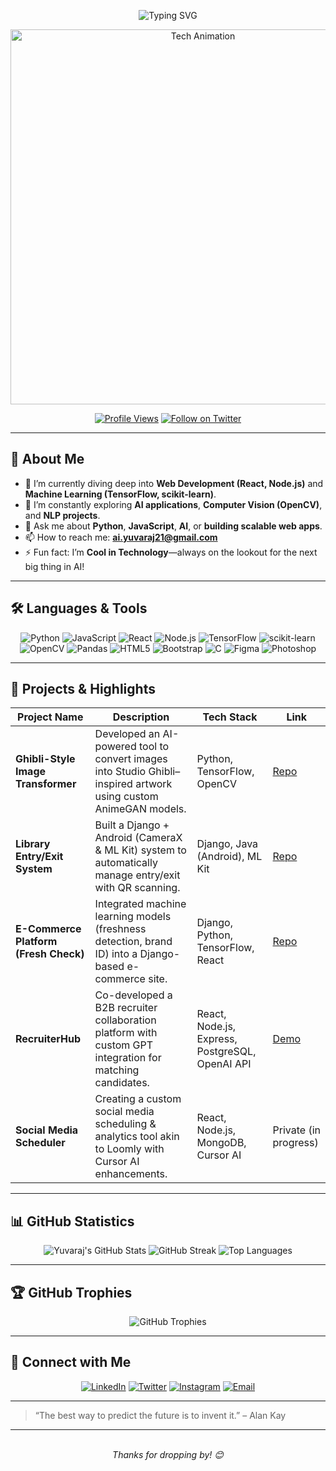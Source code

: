 <p align="center">
  <img src="https://readme-typing-svg.herokuapp.com?font=Fira+Code&pause=1000&color=2E9FFF&center=true&vCenter=true&width=500&lines=👋+Hi+there!+I%27m+Yuvaraj+S;💻+AI+&+ML+Enthusiast;🕸️+Web+Dev+Aficionado" alt="Typing SVG" />
</p>

<p align="center">
  <img src="https://user-images.githubusercontent.com/74038190/225813708-98b745f2-7d22-48cf-9150-083f1b00d6c9.gif" width="600" alt="Tech Animation" />
</p>

<p align="center">
  <a href="https://github.com/yuvaraj878"><img src="https://komarev.com/ghpvc/?username=yuvaraj878&label=Profile%20views&color=0e75b6&style=flat" alt="Profile Views" /></a>
  <a href="https://twitter.com/intent/follow?screen_name=Yuvaraj878"><img src="https://img.shields.io/twitter/follow/Yuvaraj878?label=Follow&style=social" alt="Follow on Twitter" /></a>
</p>

---

## 🚀 About Me

- 🔭 I’m currently diving deep into **Web Development (React, Node.js)** and **Machine Learning (TensorFlow, scikit-learn)**.
- 🌱 I’m constantly exploring **AI applications**, **Computer Vision (OpenCV)**, and **NLP projects**.
- 💬 Ask me about **Python**, **JavaScript**, **AI**, or **building scalable web apps**.
- 📫 How to reach me: **ai.yuvaraj21@gmail.com**
- ⚡ Fun fact: I’m **Cool in Technology**—always on the lookout for the next big thing in AI!

---

## 🛠️ Languages & Tools

<p align="center">
  <img src="https://img.shields.io/badge/Python-3776AB?style=for-the-badge&logo=python&logoColor=white" alt="Python" />
  <img src="https://img.shields.io/badge/JavaScript-F7DF1E?style=for-the-badge&logo=javascript&logoColor=black" alt="JavaScript" />
  <img src="https://img.shields.io/badge/React-20232A?style=for-the-badge&logo=react&logoColor=61DAFB" alt="React" />
  <img src="https://img.shields.io/badge/Node.js-339933?style=for-the-badge&logo=node.js&logoColor=white" alt="Node.js" />
  <img src="https://img.shields.io/badge/TensorFlow-FF6F00?style=for-the-badge&logo=tensorflow&logoColor=white" alt="TensorFlow" />
  <img src="https://img.shields.io/badge/scikit_learn-F7931E?style=for-the-badge&logo=scikit-learn&logoColor=white" alt="scikit-learn" />
  <img src="https://img.shields.io/badge/OpenCV-27338e?style=for-the-badge&logo=opencv&logoColor=white" alt="OpenCV" />
  <img src="https://img.shields.io/badge/Pandas-2C2D72?style=for-the-badge&logo=pandas&logoColor=white" alt="Pandas" />
  <img src="https://img.shields.io/badge/HTML5-E34F26?style=for-the-badge&logo=html5&logoColor=white" alt="HTML5" />
  <img src="https://img.shields.io/badge/Bootstrap-563D7C?style=for-the-badge&logo=bootstrap&logoColor=white" alt="Bootstrap" />
  <img src="https://img.shields.io/badge/C-00599C?style=for-the-badge&logo=c&logoColor=white" alt="C" />
  <img src="https://img.shields.io/badge/Figma-F24E1E?style=for-the-badge&logo=figma&logoColor=white" alt="Figma" />
  <img src="https://img.shields.io/badge/Adobe%20Photoshop-31A8FF?style=for-the-badge&logo=adobe-photoshop&logoColor=white" alt="Photoshop" />
</p>

---

## 📂 Projects & Highlights

| Project Name                    | Description                                                                                                      | Tech Stack                         | Link                                   |
|---------------------------------|------------------------------------------------------------------------------------------------------------------|------------------------------------|----------------------------------------|
| **Ghibli-Style Image Transformer** | Developed an AI-powered tool to convert images into Studio Ghibli–inspired artwork using custom AnimeGAN models. | Python, TensorFlow, OpenCV         | [Repo](https://github.com/yuvaraj878/ghibli-transformer) |
| **Library Entry/Exit System**   | Built a Django + Android (CameraX & ML Kit) system to automatically manage entry/exit with QR scanning.           | Django, Java (Android), ML Kit     | [Repo](https://github.com/yuvaraj878/library-management) |
| **E-Commerce Platform (Fresh Check)** | Integrated machine learning models (freshness detection, brand ID) into a Django-based e-commerce site.         | Django, Python, TensorFlow, React  | [Repo](https://github.com/yuvaraj878/fresh-check) |
| **RecruiterHub**                | Co-developed a B2B recruiter collaboration platform with custom GPT integration for matching candidates.         | React, Node.js, Express, PostgreSQL, OpenAI API | [Demo](https://recruiterhub.live)     |
| **Social Media Scheduler**      | Creating a custom social media scheduling & analytics tool akin to Loomly with Cursor AI enhancements.          | React, Node.js, MongoDB, Cursor AI | Private (in progress)                 |

---

## 📊 GitHub Statistics

<p align="center">
  <img src="https://github-readme-stats.vercel.app/api?username=Yuvaraj878&show_icons=true&theme=radical&count_private=true" alt="Yuvaraj's GitHub Stats" />
  <img src="https://github-readme-streak-stats.herokuapp.com/?user=Yuvaraj878&theme=dark" alt="GitHub Streak" />
  <img src="https://github-readme-stats.vercel.app/api/top-langs/?username=Yuvaraj878&layout=compact&theme=vision-friendly-dark" alt="Top Languages" />
</p>

---

## 🏆 GitHub Trophies

<p align="center">
  <img src="https://github-profile-trophy.vercel.app/?username=yuvaraj878&theme=darkhub&no-frame=true&margin-w=15" alt="GitHub Trophies" />
</p>

---

## 🤝 Connect with Me

<p align="center">
  <a href="https://www.linkedin.com/in/yuvaraj-s-635684294" target="_blank"><img src="https://img.shields.io/badge/LinkedIn-0077B5?style=for-the-badge&logo=linkedin&logoColor=white" alt="LinkedIn" /></a>
  <a href="https://twitter.com/Yuvaraj878" target="_blank"><img src="https://img.shields.io/badge/Twitter-1DA1F2?style=for-the-badge&logo=twitter&logoColor=white" alt="Twitter" /></a>
  <a href="https://www.instagram.com/yuvaraj_s_878" target="_blank"><img src="https://img.shields.io/badge/Instagram-E4405F?style=for-the-badge&logo=instagram&logoColor=white" alt="Instagram" /></a>
  <a href="mailto:ai.yuvaraj21@gmail.com"><img src="https://img.shields.io/badge/Email-D14836?style=for-the-badge&logo=gmail&logoColor=white" alt="Email" /></a>
</p>

---

> “The best way to predict the future is to invent it.” – Alan Kay

---

<p align="center">
  <br />
  <em>Thanks for dropping by! 😊</em>
  <br /><br />
</p>
